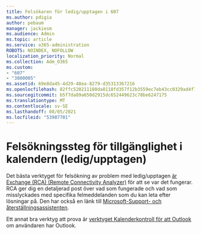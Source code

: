 ```yaml
---
title: Felsökaren för ledig/upptagen i 607
ms.author: pdigia
author: pebaum
manager: jackiesm
ms.audience: Admin
ms.topic: article
ms.service: o365-administration
ROBOTS: NOINDEX, NOFOLLOW
localization_priority: Normal
ms.collection: Adm_O365
ms.custom:
- "607"
- "3800005"
ms.assetid: 69e8da45-4d29-48ea-8279-d35313367216
ms.openlocfilehash: 82ffc520211180da8118fd357f12b3559ec7eb43cc0329ad4f7e58f42bd8c3eb
ms.sourcegitcommit: b5f7da89a650d2915dc652449623c78be6247175
ms.translationtype: MT
ms.contentlocale: sv-SE
ms.lasthandoff: 08/05/2021
ms.locfileid: "53987701"
---
```

# <a name="troubleshooting-steps-for-calendar-availability-freebusy"></a>Felsökningssteg för tillgänglighet i kalendern (ledig/upptagen)

Det bästa verktyget för felsökning av problem med ledig/upptagen [är Exchange (RCA) (Remote Connectivity Analyzer)](https://testconnectivity.microsoft.com/Default.aspx?testId=freeBusy) för att se var det fungerar. RCA ger dig en detaljerad post över vad som fungerade och vad som misslyckades med specifika felmeddelanden som du kan leta efter lösningar på. Den har också en länk till [Microsoft-Support- och återställningsassistenten](https://diagnostics.office.com/).

Ett annat bra verktyg att prova är [verktyget Kalenderkontroll för att Outlook](https://www.microsoft.com/download/details.aspx?id=28786) om användaren har Outlook.
